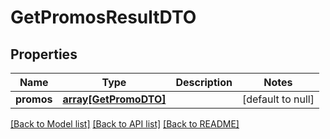 # GetPromosResultDTO

## Properties
Name | Type | Description | Notes
------------ | ------------- | ------------- | -------------
**promos** | [**array[GetPromoDTO]**](GetPromoDTO.md) |  | [default to null]

[[Back to Model list]](../README.md#documentation-for-models) [[Back to API list]](../README.md#documentation-for-api-endpoints) [[Back to README]](../README.md)


